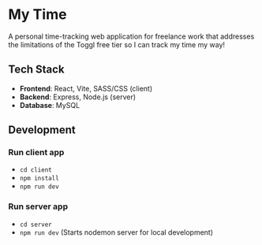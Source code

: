 # My Time
A personal time-tracking web application for freelance work that addresses the limitations of the Toggl free tier so I can track my time my way!

## Tech Stack

- **Frontend**: React, Vite, SASS/CSS (client)
- **Backend**: Express, Node.js (server)
- **Database**: MySQL

## Development
### Run client app
- `cd client`
- `npm install`
- `npm run dev`

### Run server app
- `cd server`
- `npm run dev` (Starts nodemon server for local development)